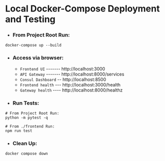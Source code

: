 # Local Docker-Compose Deployment and Testing
- ### From Project Root Run:
```
docker-compose up --build
```
- ### Access via browser:
    - `Frontend UI` ------- http://localhost:3000
    - `API Gateway` ------- http://localhost:8000/services
    - `Consul Dashboard` -- http://localhost:8500
    - `Frontend health` --- http://localhost:3000/health
    - `Gateway health` ---- http://localhost:8000/healthz
- ### Run Tests:
```
# From Project Root Run:
python -m pytest -q

# From ./frontend Run:
npm run test
```
- ### Clean Up:
```
docker compose down
```
